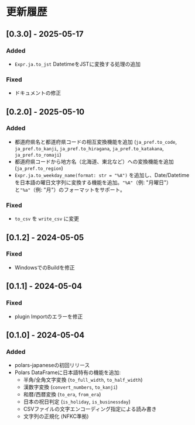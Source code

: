 # 更新履歴

## [0.3.0] - 2025-05-17
### Added
- `Expr.ja.to_jst` DatetimeをJSTに変換する処理の追加

### Fixed
- ドキュメントの修正

## [0.2.0] - 2025-05-10
### Added
- 都道府県名と都道府県コードの相互変換機能を追加 (`ja_pref.to_code`, `ja_pref.to_kanji`, `ja_pref.to_hiragana`, `ja_pref.to_katakana`, `ja_pref.to_romaji`)
- 都道府県コードから地方名（北海道、東北など）への変換機能を追加 (`ja_pref.to_region`)
- `Expr.ja.to_weekday_name(format: str = "%A")` を追加し、Date/Datetimeを日本語の曜日文字列に変換する機能を追加。`"%A"`（例: "月曜日"）と`"%a"`（例: "月"）のフォーマットをサポート。

### Fixed
- `to_csv` を `write_csv` に変更

## [0.1.2] - 2024-05-05
### Fixed
- WindowsでのBuildを修正

## [0.1.1] - 2024-05-04
### Fixed
- plugin Importのエラーを修正

## [0.1.0] - 2024-05-04

### Added
- polars-japaneseの初回リリース
- Polars DataFrameに日本語特有の機能を追加:
  - 半角/全角文字変換 (`to_full_width`, `to_half_width`)
  - 漢数字変換 (`convert_numbers`, `to_kanji`)
  - 和暦/西暦変換 (`to_era`, `from_era`)
  - 日本の祝日判定 (`is_holiday`, `is_businessday`)
  - CSVファイルの文字エンコーディング指定による読み書き
  - 文字列の正規化 (NFKC準拠)
